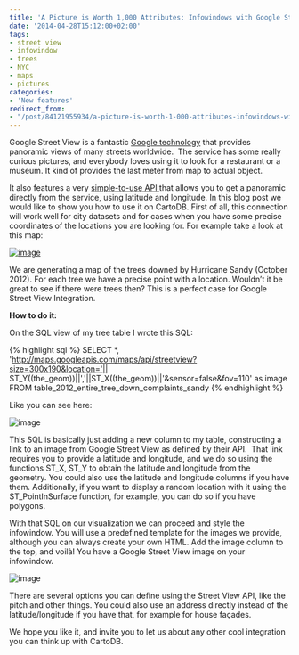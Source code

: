 ```yaml
---
title: 'A Picture is Worth 1,000 Attributes: Infowindows with Google Street View Images'
date: '2014-04-28T15:12:00+02:00'
tags:
- street view
- infowindow
- trees
- NYC
- maps
- pictures
categories:
- 'New features'
redirect_from:
- "/post/84121955934/a-picture-is-worth-1-000-attributes-infowindows-with/"
---
```


Google Street View is a fantastic <a href="https://www.google.com/maps/views/streetview?gl=us">Google technology</a> that provides panoramic views of many streets worldwide.  The service has some really curious pictures, and everybody loves using it to look for a restaurant or a museum. It kind of provides the last meter from map to actual object.

It also features a very <a href="https://developers.google.com/maps/documentation/streetview/">simple-to-use API </a>that allows you to get a panoramic directly from the service, using latitude and longitude. In this blog post we would like to show you how to use it on CartoDB. First of all, this connection will work well for city datasets and for cases when you have some precise coordinates of the locations you are looking for. For example take a look at this map:

<a href="https://jatorre-cloud.cartodb.com/viz/b1c9b94c-cd3a-11e3-9e3c-0e10bcd91c2b/public_map"><img alt="image" src="http://cartodb.s3.amazonaws.com/tumblr/posts/streetview1.png"/></a>

We are generating a map of the trees downed by Hurricane Sandy (October 2012). For each tree we have a precise point with a location. Wouldn’t it be great to see if there were trees then? This is a perfect case for Google Street View Integration.

**How to do it:**

On the SQL view of my tree table I wrote this SQL: 

{% highlight sql %}
SELECT *, 'http://maps.googleapis.com/maps/api/streetview?size=300x190&location='||
ST_Y((the_geom))||','||ST_X((the_geom))||'&sensor=false&fov=110' as image
FROM table_2012_entire_tree_down_complaints_sandy
{% endhighlight %}

Like you can see here:

<img alt="image" src="http://cartodb.s3.amazonaws.com/tumblr/posts/streetview2.png"/>

This SQL is basically just adding a new column to my table, constructing a link to an image from Google Street View as defined by their API.  That link requires you to provide a latitude and longitude, and we do so using the functions ST_X, ST_Y to obtain the latitude and longitude from the geometry. You could also use the latitude and longitude columns if you have them. Additionally, if you want to display a random location with it using the ST_PointInSurface function, for example, you can do so if you have polygons.

With that SQL on our visualization we can proceed and style the infowindow. You will use a predefined template for the images we provide, although you can always create your own HTML. Add the image column to the top, and voilà! You have a Google Street View image on your infowindow.

<img alt="image" src="http://cartodb.s3.amazonaws.com/tumblr/posts/streetview3.png"/> 

There are several options you can define using the Street View API, like the pitch and other things. You could also use an address directly instead of the latitude/longitude if you have that, for example for house façades. 

We hope you like it, and invite you to let us about any other cool integration you can think up with CartoDB.
